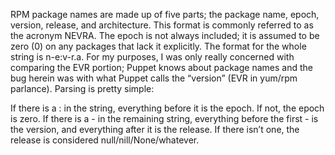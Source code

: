 RPM package names are made up of five parts; the package name, epoch, version, release, and architecture. This format is commonly referred to as the acronym NEVRA. The epoch is not always included; it is assumed to be zero (0) on any packages that lack it explicitly. The format for the whole string is n-e:v-r.a. For my purposes, I was only really concerned with comparing the EVR portion; Puppet knows about package names and the bug herein was with what Puppet calls the “version” (EVR in yum/rpm parlance). Parsing is pretty simple:

If there is a : in the string, everything before it is the epoch. If not, the epoch is zero.
If there is a - in the remaining string, everything before the first - is the version, and everything after it is the release. If there isn’t one, the release is considered null/nill/None/whatever.
